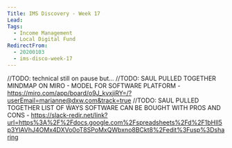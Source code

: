```yaml
---
Title: IMS Discovery - Week 17
Lead: 
Tags:
  - Income Management
  - Local Digital Fund
RedirectFrom:
  - 20200103
  - ims-disco-week-17
---
```

//TODO: technical still on pause but...
//TODO: SAUL PULLED TOGETHER MINDMAP ON MIRO - MODEL FOR SOFTWARE PLATFORM - https://miro.com/app/board/o9J_kvxjiRY=/?userEmail=marianne@dxw.com&track=true
//TODO: SAUL PULLED TOGETHER LIST OF WAYS SOFTWARE CAN BE BOUGHT WITH PROS AND CONS - https://slack-redir.net/link?url=https%3A%2F%2Fdocs.google.com%2Fspreadsheets%2Fd%2F1bHIl5p3YlAVhJ4OMx4DXVo0oT8SPoMxQWbxno8BCkt8%2Fedit%3Fusp%3Dsharing